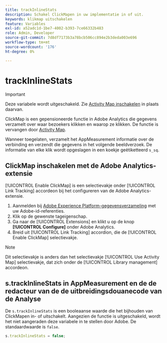```yaml
---
title: trackInlineStats
description: Schakel ClickMapen in uw implementatie in of uit.
keywords: klikmap uitschakelen
feature: Variables
exl-id: a52adc1d-1be7-4002-b393-7ce66332b483
role: Admin, Developer
source-git-commit: 7d8df7173b3a78bcb506cc894e2b3deda003e696
workflow-type: tm+mt
source-wordcount: '176'
ht-degree: 0%

---
```


# trackInlineStats

>[!IMPORTANT]
>
>Deze variabele wordt uitgeschakeld. Zie [Activity Map inschakelen](/help/analyze/activity-map/activitymap-getting-started/activitymap-enable.md) in plaats daarvan.

ClickMap is een gepensioneerde functie in Adobe Analytics die gegevens verzamelt over waar bezoekers klikken en waarop ze klikken. De functie is vervangen door [Activity Map](/help/analyze/activity-map/activity-map.md).

Wanneer toegelaten, verzamelt het AppMeasurement informatie over de verbinding en verzendt die gegevens in het volgende beeldverzoek. De informatie van elke klik wordt opgeslagen in een koekje geëtiketteerd `s_sq`.

## ClickMap inschakelen met de Adobe Analytics-extensie

[!UICONTROL Enable ClickMap] is een selectievakje onder [!UICONTROL Link Tracking] accordeon bij het configureren van de Adobe Analytics-extensie.

1. Aanmelden bij [Adobe Experience Platform-gegevensverzameling](https://experience.adobe.com/data-collection) met uw Adobe-id-referenties.
2. Klik op de gewenste tageigenschap.
3. Ga naar de [!UICONTROL Extensions] en klikt u op de knop **[!UICONTROL Configure]** onder Adobe Analytics.
4. Breid uit [!UICONTROL Link Tracking] accordion, die de [!UICONTROL Enable ClickMap] selectievakje.

>[!NOTE]
>
>Dit selectievakje is anders dan het selectievakje [!UICONTROL Use Activity Map] selectievakje, dat zich onder de [!UICONTROL Library management] accordeon.

## s.trackInlineStats in AppMeasurement en de de redacteur van de de uitbreidingsdouanecode van de Analyse

De `s.trackInlineStats` is een booleaanse waarde die het bijhouden van ClickMapen in- of uitschakelt. Aangezien de functie is uitgeschakeld, wordt het niet aangeraden deze variabele in te stellen door Adobe. De standaardwaarde is `false`.

```js
s.trackInlineStats = false;
```
